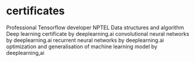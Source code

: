# certificates

Professional Tensorflow developer 
NPTEL Data structures and algorithm
Deep learning certificate by deeplearning.ai
convolutional neural networks by deeplearning.ai
recurrent neural networks by deeplearning.ai
optimization and generalisation of machine learning model by deeplearning,ai
